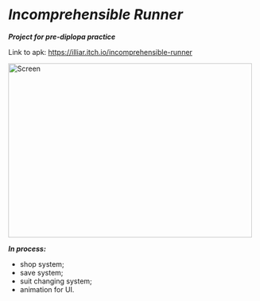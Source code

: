# ***Incomprehensible Runner***
***Project for pre-diplopa practice***

Link to apk: https://illiar.itch.io/incomprehensible-runner

<img src="https://img.itch.zone/aW1hZ2UvMTUyNDg2MC84OTA4MjIwLnBuZw==/original/%2BN8jp2.png" alt="Screen" width="490" height="350">

_**In process:**_
- shop system;
- save system;
- suit changing system;
- animation for UI.
